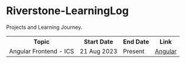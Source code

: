 # Riverstone-LearningLog
Projects and Learning Journey.

<table>
  <tr>
    <th>Topic</th>
    <th>Start Date</th>
    <th>End Date</th>
    <th>Link</th>
  </tr>
  <tr>
    <td>Angular Frontend - ICS</td>
    <td>21 Aug 2023</td>
    <td>Present</td>
    <td><a href="https://github.com/paultimothy12/Riverstone-ICS-AngularFrontEnd">Angular</a></td>
  </tr>
</table>
